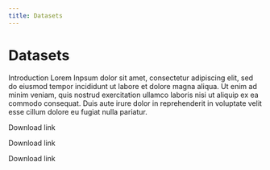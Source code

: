 ```yaml
---
title: Datasets
---
```


# Datasets

Introduction Lorem Inpsum  dolor sit amet, consectetur adipiscing elit, sed do eiusmod tempor incididunt ut labore et dolore magna aliqua. Ut enim ad minim veniam, quis nostrud exercitation ullamco laboris nisi ut aliquip ex ea commodo consequat. Duis aute irure dolor in reprehenderit in voluptate velit esse cillum dolore eu fugiat nulla pariatur.

<a class="developers-page__download-link">Download link</a>

<a class="developers-page__download-link">Download link</a>

<a class="developers-page__download-link">Download link</a>
